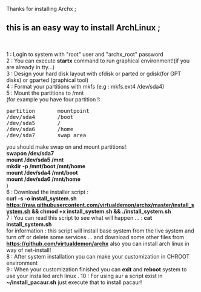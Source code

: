 Thanks for installing Archx ;<br/>

<h2>this is an easy way to install ArchLinux ;</h2><br/>

1 : Login to system with "root" user and "archx_root" password <br/>
2 : You can execute <b>startx</b> command to run graphical environment!(if you are already in tty...) <br/>
3 : Design your hard disk layout with cfdisk or parted or gdisk(for GPT disks) or gparted (graphical tool)<br/> 
4 : Format your partitions with mkfs (e.g : mkfs.ext4 /dev/sda4) <br/>
5 : Mount the partitions to /mnt<br/> 
(for example you have four partition !:<br/>
<pre>
partition       mountpoint
/dev/sda4       /boot
/dev/sda5       /
/dev/sda6       /home
/dev/sda7       swap area
</pre>
you should make swap on and mount partitions!:<br/>
<b>swapon /dev/sda7</b><br/>
<b>mount /dev/sda5 /mnt</b><br/>
<b>mkdir -p /mnt/boot /mnt/home</b><br/>
<b>mount /dev/sda4 /mnt/boot</b><br/>
<b>mount /dev/sda6 /mnt/home</b><br/>
)<br/>
6 : Download the installer script :<br/> 
<b>curl -s -o install_system.sh https://raw.githubusercontent.com/virtualdemon/archx/master/install_system.sh && chmod +x install_system.sh && ./install_system.sh
</b><br/> 
7 : You can read this script to see what will happen ... : <b> cat install_system.sh </b><br/>
for information : this script will install base system from the live system and turn off or delete some services ... and download some other files from <b>https://github.com/virtualdemon/archx</b> also you can install arch linux in way of net-install! <br/>
8 : After system installation you can make your customization in CHROOT environment <br/>
9 : When your customization finished you can <b>exit</b> and <b>reboot</b> system to use your installed arch linux .
10 : For using aur a script exist in <b>~/install_pacaur.sh</b> just execute that to install pacaur!

